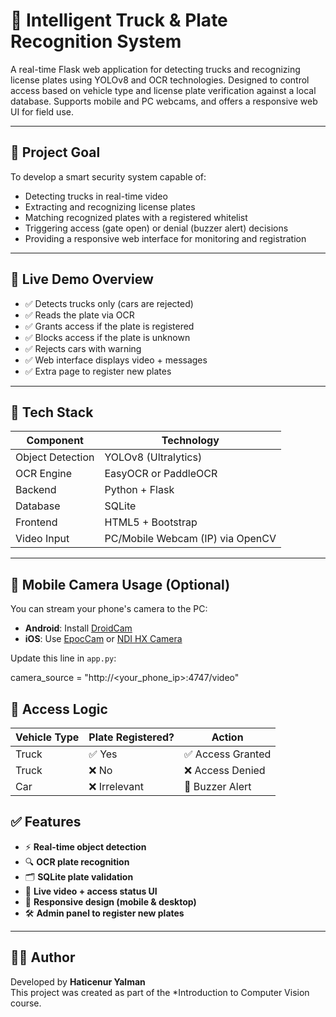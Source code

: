 # 🚛 Intelligent Truck & Plate Recognition System

A real-time Flask web application for detecting trucks and recognizing license plates using YOLOv8 and OCR technologies. Designed to control access based on vehicle type and license plate verification against a local database. Supports mobile and PC webcams, and offers a responsive web UI for field use.

---

## 🎯 Project Goal

To develop a smart security system capable of:

- Detecting trucks in real-time video  
- Extracting and recognizing license plates  
- Matching recognized plates with a registered whitelist  
- Triggering access (gate open) or denial (buzzer alert) decisions  
- Providing a responsive web interface for monitoring and registration  

---

## 📸 Live Demo Overview

- ✅ Detects trucks only (cars are rejected)  
- ✅ Reads the plate via OCR  
- ✅ Grants access if the plate is registered  
- ✅ Blocks access if the plate is unknown  
- ✅ Rejects cars with warning  
- ✅ Web interface displays video + messages  
- ✅ Extra page to register new plates  

---

## 🧠 Tech Stack

| Component         | Technology               |
|------------------|--------------------------|
| Object Detection | YOLOv8 (Ultralytics)     |
| OCR Engine       | EasyOCR or PaddleOCR     |
| Backend          | Python + Flask           |
| Database         | SQLite                   |
| Frontend         | HTML5 + Bootstrap        |
| Video Input      | PC/Mobile Webcam (IP) via OpenCV |

---

## 📱 Mobile Camera Usage (Optional)

You can stream your phone's camera to the PC:

- **Android**: Install [DroidCam](https://www.dev47apps.com/)  
- **iOS**: Use [EpocCam](https://www.elgato.com/en/epoccam) or [NDI HX Camera](https://www.ndi.tv/tools/)

Update this line in `app.py`:

camera_source = "http://<your_phone_ip>:4747/video"


## 🔐 Access Logic

| Vehicle Type | Plate Registered? | Action           |
|--------------|-------------------|------------------|
| Truck        | ✅ Yes            | ✅ Access Granted |
| Truck        | ❌ No             | ❌ Access Denied  |
| Car          | ❌ Irrelevant     | 🔔 Buzzer Alert   |

## ✅ Features

- ⚡ **Real-time object detection**
- 🔍 **OCR plate recognition**
- 🗂️ **SQLite plate validation**
- 🎥 **Live video + access status UI**
- 📱 **Responsive design (mobile & desktop)**
- 🛠️ **Admin panel to register new plates**

---

## 👨‍💻 Author

Developed by **Haticenur Yalman**  
This project was created as part of the *Introduction to Computer Vision course.




